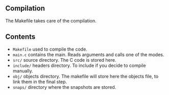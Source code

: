 ## Compilation
The Makefile takes care of the compilation.

## Contents

- `Makefile` used to compile the code.  
- `main.c` contains the main. Reads arguments and calls one of the modes.
- `src/` source directory. The C code is stored here.  
- `include/` headers directory. To include if you decide to compile manually.  
- `obj/` objects directory. The makefile will store here the objects file, to link them in the final step.  
- `snaps/` directory where the snapshots are stored.
  

